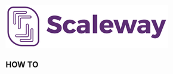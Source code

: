 ![Image of Scaleway](https://raw.githubusercontent.com/overedge/scaleway_s3_restful/master/scaleway.png)

## HOW TO 
